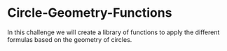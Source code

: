 # Circle-Geometry-Functions
In this challenge we will create a library of functions to apply the different formulas based on the geometry of circles.
